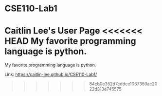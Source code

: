 # CSE110-Lab1
Caitlin Lee's User Page
<<<<<<< HEAD
My favorite programming language is python.
=======
My favorite programming language is python.

Link:
https://caitlin-lee.github.io/CSE110-Lab1/
>>>>>>> 84cb0e352d7cddee1067350ac2022d313e745575
